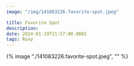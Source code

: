 ```yaml
---
image: "/img/141083226.favorite-spot.jpeg"

title: Favorite Spot
description: 
date: 2024-01-19T21:57:00.000Z
tags: Roxy
---
```

{% image "./141083226.favorite-spot.jpeg", "" %}